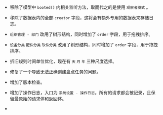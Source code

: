 - 移除了模型中 `booted()` 内相关监听方法，取而代之的是使用 `观察者模式` 。

- 移除了数据表内的全部 `creator` 字段，这将会有额外专用的数据表来存储日志。

- `组织管理 - 部门` 改用了树形结构，同时增加了 `order` 字段，用于拖拽排序。

- `设备分类` `配件分类` `软件分类` 改用了树形结构，同时增加了 `order` 字段，用于拖拽排序。

- 折旧规则时间单位优化，现在有 `天` `月` `年` 三种尺度选择。

- 修复了一个导致无法正确创建盘点任务的问题。

- 增加了版本检查。

- 增加了操作日志，入口为 `系统设置 - 操作日志`，所有的请求都会被记录，且保留最原始的请求体和返回体。

- 
